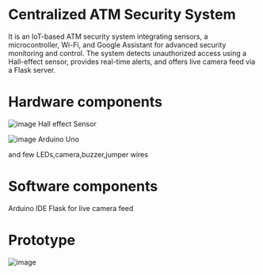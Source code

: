 # Centralized ATM Security System
It is an IoT-based ATM security system integrating sensors, a microcontroller, Wi-Fi, and Google
Assistant for advanced security monitoring and control. The system detects unauthorized access using a
Hall-effect sensor, provides real-time alerts, and offers live camera feed via a Flask server.

# Hardware components
![image](https://github.com/user-attachments/assets/30ce8837-c021-4927-b3f8-a9e909297428) 
Hall effect Sensor

![image](https://github.com/user-attachments/assets/c669cd63-336c-4ab8-808b-78594214be1b)
Arduino Uno

and few LEDs,camera,buzzer,jumper wires

# Software components
Arduino IDE
Flask for live camera feed

# Prototype
![image](https://github.com/user-attachments/assets/12cc7b8f-133a-498b-af73-6da0a794a988)


